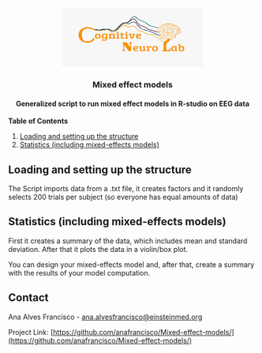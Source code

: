 <!-- PROJECT LOGO -->
<br />
<p align="center">
  <a href="https://github.com/anafrancisco/Mixed-effect-models/">
    <img src="image/logo.jpeg" alt="Logo" width="286" height="120">
  </a> 

<h3 align="center">Mixed effect models</h3>

<h4 align="center">Generalized script to run mixed effect models in R-studio on EEG data</h4>



**Table of Contents**
  
1. [Loading and setting up the structure](#loading-and-setting-up-the-structure)
2. [Statistics (including mixed-effects models)](#statistics-including-mixed-effects-models)





## Loading and setting up the structure
The Script imports data from a .txt file, it creates factors and it randomly selects 200 trials per subject (so everyone has equal amounts of data)


## Statistics (including mixed-effects models)
First it creates a summary of the data, which includes mean and standard deviation. After that it plots the data in a violin/box plot.

You can design your mixed-effects model and, after that, create a summary with the results of your model computation.






<!-- CONTACT -->
## Contact

Ana Alves Francisco - ana.alvesfrancisco@einsteinmed.org

Project Link: [https://github.com/anafrancisco/Mixed-effect-models/](https://github.com/anafrancisco/Mixed-effect-models/)
